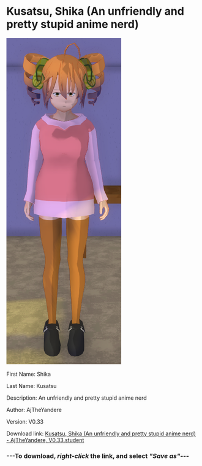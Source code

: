 # Kusatsu, Shika (An unfriendly and pretty stupid anime nerd)

<img src = "https://raw.githubusercontent.com/Arbiter1223/Daigaku-Gurashi-Custom-Students/master/Students/Files/Kusatsu%2C%20Shika%20(An%20unfriendly%20and%20pretty%20stupid%20anime%20nerd).png">

First Name: Shika

Last Name: Kusatsu

Description: An unfriendly and pretty stupid anime nerd

Author: AjTheYandere

Version: V0.33

Download link: <a href="https://raw.githubusercontent.com/Arbiter1223/Daigaku-Gurashi-Custom-Students/master/Students/Files/Kusatsu%2C%20Shika%20(An%20unfriendly%20and%20pretty%20stupid%20anime%20nerd)%20-%20AjTheYandere%2C%20V0.33.student">Kusatsu, Shika (An unfriendly and pretty stupid anime nerd) - AjTheYandere, V0.33.student</a>

### ---**To download, _right-click_ the link, and select _"Save as"_**---
